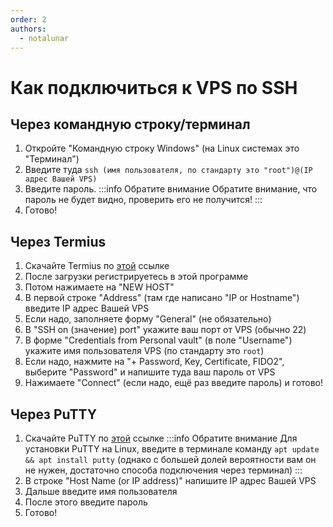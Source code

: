 ```yaml
---
order: 2
authors:
  - notalunar
---
```

# Как подключиться к VPS по SSH

## Через командную строку/терминал

1. Откройте "Командную строку Windows" (на Linux системах это "Терминал")
2. Введите туда `ssh (имя пользователя, по стандарту это "root")@(IP адрес Вашей VPS)`
3. Введите пароль.
:::info Обратите внимание
Обратите внимание, что пароль не будет видно, проверить его не получится!
:::
4. Готово!

## Через Termius

1. Скачайте Termius по [этой](https://termius.com/download/) ссылке
2. После загрузки регистрируетесь в этой программе
3. Потом нажимаете на "NEW HOST"
4. В первой строке "Address" (там где написано "IP or Hostname") введите IP адрес Вашей VPS
5. Если надо, заполняете форму "General" (не обязательно)
6. В "SSH on (значение) port" укажите ваш порт от VPS (обычно 22)
7. В форме "Credentials from Personal vault" (в поле "Username") укажите имя пользователя VPS (по стандарту это `root`)
8. Если надо, нажмите на "+ Password, Key, Certificate, FIDO2", выберите "Password" и напишите туда ваш пароль от VPS
9. Нажимаете "Connect" (если надо, ещё раз введите пароль) и готово!

## Через PuTTY

1. Скачайте PuTTY по [этой](https://www.chiark.greenend.org.uk/~sgtatham/putty/latest.html) ссылке
:::info Обратите внимание
Для установки PuTTY на Linux, введите в терминале команду `apt update && apt install putty` (однако с большей долей вероятности вам он не нужен, достаточно способа подключения через терминал)
:::
2. В строке "Host Name (or IP address)" напишите IP адрес Вашей VPS
3. Дальше введите имя пользователя
4. После этого введите пароль
5. Готово!
